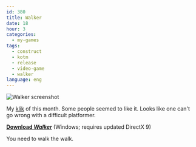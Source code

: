 ```yaml
---
id: 380
title: Walker
date: 18
hour: 3
categories:
  - my-games
tags:
  - construct
  - kotm
  - release
  - video-game
  - walker
language: eng
---
```


![Walker screenshot](/files/2009/10-walker/walkerscreen.png "Walker screenshot")

My [klik](/tag/kotm/) of this month. Some people seemed to like it. Looks like one can't go wrong with a difficult platformer.

[**Download _Walker_**](//www.agj.cl/files/games/walker.zip) (Windows; requires updated DirectX 9)

You need to walk the walk.
